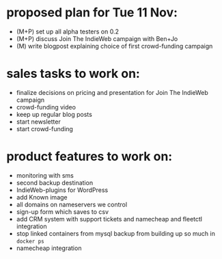 # proposed plan for Tue 11 Nov:

* (M+P) set up all alpha testers on 0.2
* (M+P) discuss Join The IndieWeb campaign with Ben+Jo
* (M) write blogpost explaining choice of first crowd-funding campaign

# sales tasks to work on:

* finalize decisions on pricing and presentation for Join The IndieWeb campaign
* crowd-funding video
* keep up regular blog posts
* start newsletter
* start crowd-funding

# product features to work on:

* monitoring with sms
* second backup destination
* IndieWeb-plugins for WordPress
* add Known image
* all domains on nameservers we control
* sign-up form which saves to csv
* add CRM system with support tickets and namecheap and fleetctl integration
* stop linked containers from mysql backup from building up so much in `docker ps`
* namecheap integration

